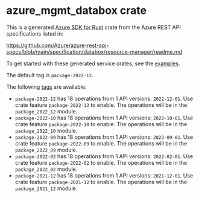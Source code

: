 # azure_mgmt_databox crate

This is a generated [Azure SDK for Rust](https://github.com/Azure/azure-sdk-for-rust) crate from the Azure REST API specifications listed in:

https://github.com/Azure/azure-rest-api-specs/blob/main/specification/databox/resource-manager/readme.md

To get started with these generated service crates, see the [examples](https://github.com/Azure/azure-sdk-for-rust/blob/main/services/README.md#examples).

The default tag is `package-2022-12`.

The following [tags](https://github.com/Azure/azure-sdk-for-rust/blob/main/services/tags.md) are available:

- `package-2022-12` has 18 operations from 1 API versions: `2022-12-01`. Use crate feature `package-2022-12` to enable. The operations will be in the `package_2022_12` module.
- `package-2022-10` has 18 operations from 1 API versions: `2022-10-01`. Use crate feature `package-2022-10` to enable. The operations will be in the `package_2022_10` module.
- `package-2022-09` has 18 operations from 1 API versions: `2022-09-01`. Use crate feature `package-2022-09` to enable. The operations will be in the `package_2022_09` module.
- `package-2022-02` has 18 operations from 1 API versions: `2022-02-01`. Use crate feature `package-2022-02` to enable. The operations will be in the `package_2022_02` module.
- `package-2021-12` has 18 operations from 1 API versions: `2021-12-01`. Use crate feature `package-2021-12` to enable. The operations will be in the `package_2021_12` module.